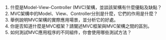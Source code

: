 

1. 什麼是Model-View-Controller (MVC)架構，並談該架構有什麼優點及缺點？
2. MVC架構中的Model、View、Controller分別是什麼，它們的作用是什麼？
3. 舉例說明MVC架構的實際應用場景，並分析它的好處。
4. 你是否知道什麼是MVC框架？請闡述MVC框架與MVC架構之間的區別。
5. 如何測試MVC應用程序的不同組件，你會使用哪些測試方法？